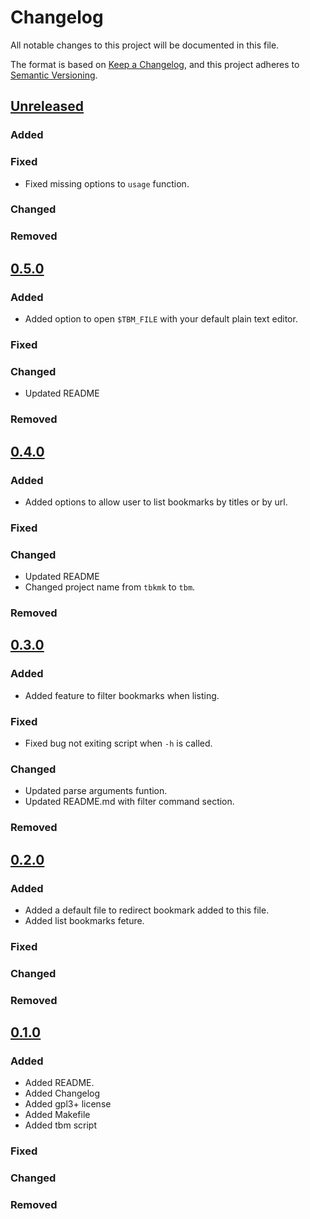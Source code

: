 # Changelog

All notable changes to this project will be documented in this file.

The format is based on [Keep a Changelog](https://keepachangelog.com/en/1.0.0/),
and this project adheres to [Semantic Versioning](https://semver.org/spec/v2.0.0.html).

## [Unreleased]

### Added

### Fixed

* Fixed missing options to `usage` function.

### Changed

### Removed

## [0.5.0]

### Added

* Added option to open `$TBM_FILE` with your default plain text editor.

### Fixed

### Changed

* Updated README

### Removed

## [0.4.0]

### Added

* Added options to allow user to list bookmarks by titles or by url.

### Fixed

### Changed

* Updated README
* Changed project name from `tbkmk` to `tbm`.

### Removed

## [0.3.0]

### Added

* Added feature to filter bookmarks when listing.

### Fixed

* Fixed bug not exiting script when `-h` is called.

### Changed

* Updated parse arguments funtion.
* Updated README.md with filter command section.

### Removed

## [0.2.0]

### Added

* Added a default file to redirect bookmark added to this file.
* Added list bookmarks feture.

### Fixed

### Changed

### Removed

## [0.1.0]

### Added 

* Added README.
* Added Changelog
* Added gpl3+ license
* Added Makefile
* Added tbm script

### Fixed

### Changed

### Removed

[unreleased]: https://github.com/TinyToolSH/tbm/compare/0.5.0...HEAD
[0.5.0]: https://github.com/TinyToolSH/tbm/compare/0.4.0...0.5.0
[0.4.0]: https://github.com/TinyToolSH/tbm/compare/0.3.0...0.4.0
[0.3.0]: https://github.com/TinyToolSH/tbm/compare/0.2.0...0.3.0
[0.2.0]: https://github.com/TinyToolSH/tbm/compare/0.1.0...0.2.0
[0.1.0]: https://github.com/TinyToolSH/tbm/releases/tag/0.1.0
